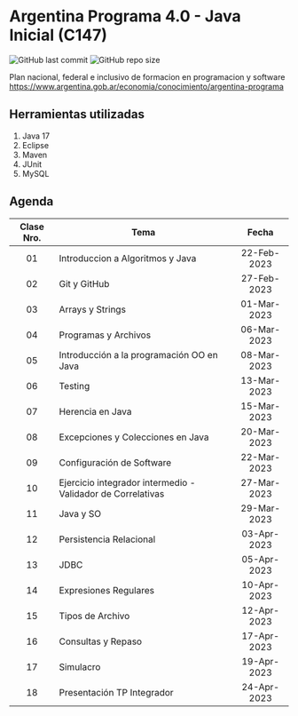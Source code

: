 # Argentina Programa 4.0 - Java Inicial (C147)
![GitHub last commit](https://img.shields.io/github/last-commit/sanchezih/ap40-c147)
![GitHub repo size](https://img.shields.io/github/repo-size/sanchezih/ap40-c147)

Plan nacional, federal e inclusivo de formacion en programacion y software \
https://www.argentina.gob.ar/economia/conocimiento/argentina-programa

## Herramientas utilizadas
1. Java 17
2. Eclipse
3. Maven
4. JUnit
5. MySQL

## Agenda

| Clase Nro. | Tema | Fecha |
|:-:|---|:-:|
| 01|   Introduccion a Algoritmos y Java							|22-Feb-2023|
| 02|	Git y GitHub												|27-Feb-2023|
| 03|	Arrays y Strings											|01-Mar-2023|
| 04|	Programas y Archivos										|06-Mar-2023|
| 05|	Introducción a la programación OO en Java					|08-Mar-2023|
| 06|	Testing														|13-Mar-2023|
| 07|	Herencia en Java											|15-Mar-2023|
| 08|	Excepciones y Colecciones en Java							|20-Mar-2023|
| 09|	Configuración de Software									|22-Mar-2023|
| 10|	Ejercicio integrador intermedio - Validador de Correlativas	|27-Mar-2023|
| 11|	Java y SO													|29-Mar-2023|
| 12|	Persistencia Relacional										|03-Apr-2023|
| 13|	JDBC														|05-Apr-2023|
| 14|	Expresiones Regulares										|10-Apr-2023|
| 15|	Tipos de Archivo											|12-Apr-2023|
| 16|	Consultas y Repaso 											|17-Apr-2023|
| 17|	Simulacro													|19-Apr-2023|
| 18|	Presentación TP Integrador									|24-Apr-2023|
